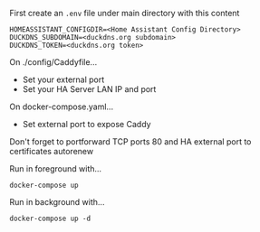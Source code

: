 First create an `.env` file under main directory with this content

```
HOMEASSISTANT_CONFIGDIR=<Home Assistant Config Directory>
DUCKDNS_SUBDOMAIN=<duckdns.org subdomain>
DUCKDNS_TOKEN=<duckdns.org token>
```

On ./config/Caddyfile...

* Set your external port
* Set your HA Server LAN IP and port

On docker-compose.yaml...

* Set external port to expose Caddy

Don't forget to portforward TCP ports 80 and HA external port to certificates autorenew

Run in foreground with...

`docker-compose up`

Run in background with...

`docker-compose up -d`